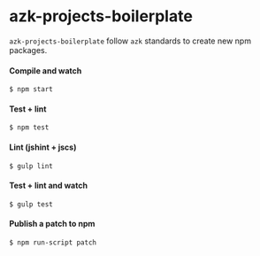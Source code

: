 # azk-projects-boilerplate

`azk-projects-boilerplate` follow `azk` standards to create new npm packages.

#### Compile and watch

```
$ npm start
```

#### Test + lint

```
$ npm test
```

#### Lint (jshint + jscs)

```
$ gulp lint
```

#### Test + lint and watch

```
$ gulp test
```

#### Publish a patch to npm

```
$ npm run-script patch
```
